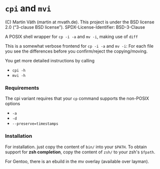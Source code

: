 # `cpi` and `mvi`

(C) Martin Väth (martin at mvath.de).
This project is under the BSD license 2.0 (“3-clause BSD license”).
SPDX-License-Identifier: BSD-3-Clause

A POSIX shell wrapper for `cp -i -a` and `mv -i`, making use of `diff`

This is a somewhat verbose frontend for `cp -i -a` and `mv -i`:
For each file you see the differences before you confirm/reject
the copying/moving.

You get more detailed instructions by calling
- `cpi -h`
- `mvi -h`

### Requirements

The cpi variant requires that your `cp` command supports the non-POSIX options
- `-a`
- `-d`
- `--preserve=timestamps`

### Installation

For installation. just copy the content of `bin/` into your `$PATH`.
To obtain support for __zsh completion__, copy the content of `zsh/` to your
zsh's `$fpath`.

For Gentoo, there is an ebuild in the mv overlay (available over layman).
